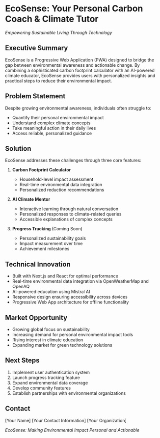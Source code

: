 # EcoSense: Your Personal Carbon Coach & Climate Tutor
*Empowering Sustainable Living Through Technology*

## Executive Summary
EcoSense is a Progressive Web Application (PWA) designed to bridge the gap between environmental awareness and actionable change. By combining a sophisticated carbon footprint calculator with an AI-powered climate educator, EcoSense provides users with personalized insights and practical steps to reduce their environmental impact.

## Problem Statement
Despite growing environmental awareness, individuals often struggle to:
- Quantify their personal environmental impact
- Understand complex climate concepts
- Take meaningful action in their daily lives
- Access reliable, personalized guidance

## Solution
EcoSense addresses these challenges through three core features:

1. **Carbon Footprint Calculator**
   - Household-level impact assessment
   - Real-time environmental data integration
   - Personalized reduction recommendations

2. **AI Climate Mentor**
   - Interactive learning through natural conversation
   - Personalized responses to climate-related queries
   - Accessible explanations of complex concepts

3. **Progress Tracking** (Coming Soon)
   - Personalized sustainability goals
   - Impact measurement over time
   - Achievement milestones

## Technical Innovation
- Built with Next.js and React for optimal performance
- Real-time environmental data integration via OpenWeatherMap and OpenAQ
- AI-powered education using Mistral AI
- Responsive design ensuring accessibility across devices
- Progressive Web App architecture for offline functionality

## Market Opportunity
- Growing global focus on sustainability
- Increasing demand for personal environmental impact tools
- Rising interest in climate education
- Expanding market for green technology solutions

## Next Steps
1. Implement user authentication system
2. Launch progress tracking feature
3. Expand environmental data coverage
4. Develop community features
5. Establish partnerships with environmental organizations

## Contact
[Your Name]
[Your Contact Information]
[Your Organization]

*EcoSense: Making Environmental Impact Personal and Actionable* 